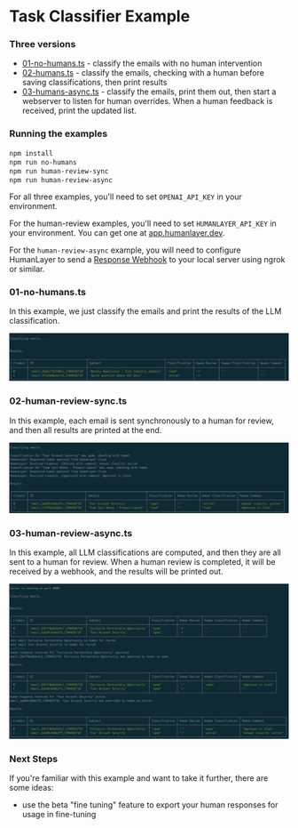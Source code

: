 # Task Classifier Example

### Three versions

- [01-no-humans.ts](./01-no-humans.ts) - classify the emails with no human intervention
- [02-humans.ts](./02-human-review-sync.ts) - classify the emails, checking with a human before saving classifications, then print results
- [03-humans-async.ts](./03-humans-async.ts) - classify the emails, print them out, then start a webserver to listen for human overrides. When a human feedback is received, print the updated list.

### Running the examples

```
npm install
npm run no-humans
npm run human-review-sync
npm run human-review-async
```

For all three examples, you'll need to set `OPENAI_API_KEY` in your environment.

For the human-review examples, you'll need to set `HUMANLAYER_API_KEY` in your environment. You can get one at [app.humanlayer.dev](https://app.humanlayer.dev/).

For the `human-review-async` example, you will need to configure HumanLayer to send a [Response Webhook](https://humanlayer.dev/docs/core/response-webhooks) to your local server using ngrok or similar.

### 01-no-humans.ts

In this example, we just classify the emails and print the results of the LLM classification.

![no-humans](./img/no-humans.png)

### 02-human-review-sync.ts

In this example, each email is sent synchronously to a human for review, and then all results are printed at the end.

![human-review-sync](./img/human-review-sync.png)

### 03-human-review-async.ts

In this example, all LLM classifications are computed, and then they are all sent to a human for review. When a human review is completed, it will
be received by a webhook, and the results will be printed out.

![human-review-async](./img/human-review-async.png)

### Next Steps

If you're familiar with this example and want to take it further, there are some ideas:

- use the beta "fine tuning" feature to export your human responses for usage in fine-tuning
